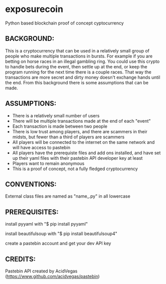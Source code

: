 # exposurecoin
Python based blockchain proof of concept cyptocurrency


## BACKGROUND:

This is a cryptocurrency that can be used in a relatively small group of people who make multiple transactions in bursts.  For example if you are betting on horse races in an illegal gambling ring.  You could use this crypto to handle bets during the event, then settle up at the end, or keep the program running for the next time there is a couple races.  That way the transactions are more secret and dirty money doesn't exchange hands until the end.  From this background there is some assumptions that can be made.


## ASSUMPTIONS:
 - There is a relatively small number of users
 - There will be multiple transactions made at the end of each "event"
 - Each transaction is made between two people
 - There is low trust among players, and there are scammers in their midsts, but fewer than a third of players are scammers
 - All players will be connected to the internet on the same network and will have access to pastebin
 - All players have the prerequiste files and add ons installed, and have set up their yaml files with their pastebin API developer key at least
 - Players want to remain anonymous
 - This is a proof of concept, not a fully fledged cryptocurrency


## CONVENTIONS:

External class files are named as "name_.py" in all lowercase


## PREREQUISITES:

install pyyaml with "$ pip install pyyaml"

install beautifulsoup with "$ pip install beautifulsoup4"

create a pastebin account and get your dev API key


## CREDITS: 

Pastebin API created by AcidVegas (https://www.github.com/acidvegas/pastebin)